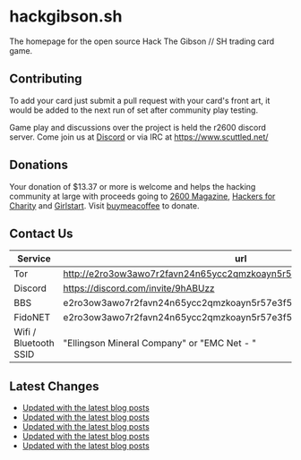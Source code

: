 # hackgibson.sh
The homepage for the open source Hack The Gibson // SH trading card game.


## Contributing

To add your card just submit a pull request with your card's front art, it would be added to the next run of set after community play testing.

Game play and discussions over the project is held the r2600 discord server. Come join us at [Discord](https://discord.com/invite/9hABUzz) or via IRC at https://www.scuttled.net/


## Donations

Your donation of $13.37 or more is welcome and helps the hacking community at large with proceeds going to [2600 Magazine](https://2600.com/), [Hackers for Charity](https://hackersforcharity.org) and [Girlstart](https://girlstart.org).  Visit [buymeacoffee](https://www.buymeacoffee.com/hackgibson.sh) to donate.


## Contact Us

Service | url
-|-
Tor | http://e2ro3ow3awo7r2favn24n65ycc2qmzkoayn5r57e3f56nvjwdcgg32ad.onion
Discord | https://discord.com/invite/9hABUzz
BBS | e2ro3ow3awo7r2favn24n65ycc2qmzkoayn5r57e3f56nvjwdcgg32ad.onion:23
FidoNET | e2ro3ow3awo7r2favn24n65ycc2qmzkoayn5r57e3f56nvjwdcgg32ad.onion:24554
Wifi / Bluetooth SSID | "Ellingson Mineral Company" or "EMC Net - <fidonet address>"

## Latest Changes
<!-- BLOG-POST-LIST:START -->
- [Updated with the latest blog posts](https://github.com/DFW2600/hackgibson.sh/commit/8e74ec0a71fdf47c7efb31728fb77ba29667367a)
- [Updated with the latest blog posts](https://github.com/DFW2600/hackgibson.sh/commit/cd4e606036c7454e36e0ab1a61347a533c7a4254)
- [Updated with the latest blog posts](https://github.com/DFW2600/hackgibson.sh/commit/149cb37d08a50f8755884a62afc0ed7c1f29bfdb)
- [Updated with the latest blog posts](https://github.com/DFW2600/hackgibson.sh/commit/a4c1466d976b4068bc758ac7ae4c19246e1328f7)
- [Updated with the latest blog posts](https://github.com/DFW2600/hackgibson.sh/commit/d0b9a12e3ff21ec0b518491011afc45f3dcadac7)
<!-- BLOG-POST-LIST:END -->

